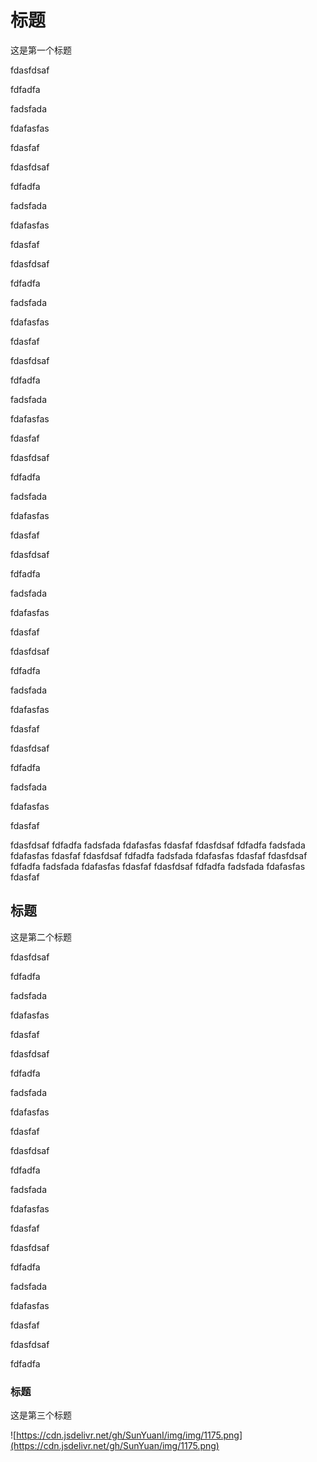 # 标题
这是第一个标题



fdasfdsaf

fdfadfa

fadsfada

fdafasfas

fdasfaf

fdasfdsaf

fdfadfa

fadsfada

fdafasfas

fdasfaf

fdasfdsaf

fdfadfa

fadsfada

fdafasfas

fdasfaf

fdasfdsaf

fdfadfa

fadsfada

fdafasfas

fdasfaf

fdasfdsaf

fdfadfa

fadsfada

fdafasfas

fdasfaf

fdasfdsaf

fdfadfa

fadsfada

fdafasfas

fdasfaf

fdasfdsaf

fdfadfa


fadsfada

fdafasfas

fdasfaf

fdasfdsaf

fdfadfa

fadsfada

fdafasfas

fdasfaf

fdasfdsaf
fdfadfa
fadsfada
fdafasfas
fdasfaf
fdasfdsaf
fdfadfa
fadsfada
fdafasfas
fdasfaf
fdasfdsaf
fdfadfa
fadsfada
fdafasfas
fdasfaf
fdasfdsaf
fdfadfa
fadsfada
fdafasfas
fdasfaf
fdasfdsaf
fdfadfa
fadsfada
fdafasfas
fdasfaf

































## 标题
这是第二个标题


fdasfdsaf

fdfadfa

fadsfada

fdafasfas

fdasfaf

fdasfdsaf

fdfadfa

fadsfada

fdafasfas

fdasfaf

fdasfdsaf

fdfadfa

fadsfada

fdafasfas

fdasfaf

fdasfdsaf

fdfadfa

fadsfada

fdafasfas

fdasfaf

fdasfdsaf

fdfadfa

### 标题
这是第三个标题



![https://cdn.jsdelivr.net/gh/SunYuanI/img/img/1175.png](https://cdn.jsdelivr.net/gh/SunYuan/img/1175.png)
